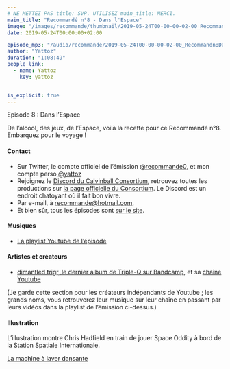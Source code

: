 ```yaml
---
# NE METTEZ PAS title: SVP. UTILISEZ main_title: MERCI.
main_title: "Recommandé n°8 - Dans l'Espace"
image: "/images/recommande/thumbnail/2019-05-24T00-00-00-02-00_Recommandn8DanslEspace.jpg"
date: 2019-05-24T00:00:00+02:00

episode_mp3: "/audio/recommande/2019-05-24T00-00-00-02-00_Recommandn8DanslEspace.mp3"
author: "Yattoz"
duration: "1:08:49"
people_link: 
  - name: Yattoz
    key: yattoz


is_explicit: true
---
```


<PodcastHeader/>

<!-- ECRIRE LA DESCRIPTION DE L'EPISODE SOUS CETTE LIGNE -->


 Episode 8 : Dans l’Espace 

<p>De l’alcool, des jeux, de l’Espace, voilà la recette pour ce Recommandé n°8. Embarquez pour le voyage !</p>

<h4>Contact</h4>

<ul>
  <li>Sur Twitter, le compte officiel de l’émission <a href="https://twitter.com/recommande0" rel="nofollow">@recommande0</a>, et mon compte perso <a href="https://twitter.com/yattoz" rel="nofollow">@yattoz</a></li>
  <li>Rejoignez le <a href="https://discord.gg/4RnA9v7" rel="nofollow">Discord du Calvinball Consortium</a>, retrouvez toutes les productions sur <a href="https://calvinballradio.wordpress.com/" rel="nofollow">la page officielle du Consortium</a>. Le Discord est un endroit chatoyant où il fait bon vivre.</li>
  <li>Par e-mail, à <a href="mailto:recommande@hotmail.com" rel="nofollow">recommande@hotmail.com</a>,</li>
  <li>Et bien sûr, tous les épisodes sont <a href="https://recommande.duckdns.org" rel="nofollow">sur le site</a>.</li>
</ul>

<h4>Musiques</h4>

<ul>
  <li><a href="https://www.youtube.com/playlist?list=PLNjXbZkItxtbJFjFmRPhPCqp1sYnHdm7K" rel="nofollow">La playlist Youtube de l’épisode</a></li>
</ul>

<h4>Artistes et créateurs</h4>

<ul>
  <li><a href="https://triple-q.bandcamp.com/album/dismantled-trigr" rel="nofollow">dimantled trigr, le dernier album de Triple-Q sur Bandcamp</a>, et sa <a href="https://www.youtube.com/user/TripleKyun/videos" rel="nofollow">chaîne Youtube</a></li>
</ul>

<p>(Je garde cette section pour les créateurs indépendants de Youtube ; les grands noms, vous retrouverez leur musique sur leur chaîne en passant par leurs vidéos dans la playlist de l’émission ci-dessus.)</p>

<h4>Illustration</h4>

<p>L’illustration montre Chris Hadfield en train de jouer Space Oddity à bord de la Station Spatiale Internationale.</p>

<p><a href="https://www.youtube.com/watch?v=EmneLbvX4AU" rel="nofollow">La machine à laver dansante</a></p>


